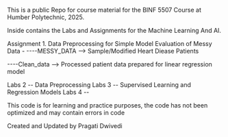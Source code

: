 This is a public Repo for course material for the BINF 5507 Course at Humber Polytechnic, 2025.

Inside contains the Labs and Assignments for the Machine Learning And AI.

Assignment 1. Data Preprocessing for Simple Model Evaluation of Messy Data - 
----MESSY_DATA --> Sample/Modified Heart Diease Patients 


----Clean_data --> Processed patient data prepared for linear regression model

Labs 2 -- Data Preprocessing
Labs 3 -- Supervised Learning and Regression Models
Labs 4 --

This code is for learning and practice purposes, the code has not been optimized and may contain errors in code



Created and Updated by Pragati Dwivedi
